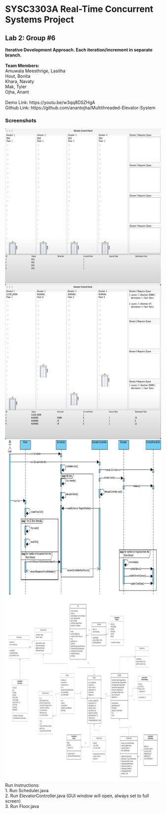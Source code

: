 <h1>SYSC3303A Real-Time Concurrent Systems Project</h1>
<h2>Lab 2: Group #6</h2>
<b>Iterative Development Approach. Each iteration/increment in separate branch.</b>
<br><br>
<b>Team Members:</b>
<br>
  Amuwala Meesthrige, Lasitha <br>
  Hout, Bonita  <br>
  Khara, Navaty <br>
  Mak, Tyler    <br>
  Ojha, Anant   <br>
  
  <br>
Demo Link:	   https://youtu.be/w3qq8DSZHgA 
<br>
Github Link:	 https://github.com/anantojha/Multithreaded-Elevator-System 


### Screenshots

<img src="images/image1.png" width="700" height="500"> 
<img src="images/image2.png" width="700" height="500"> 
<img src="images/image4.png" width="700" height="500">
<img src="images/image5.png" width="1000" height="600">


<br>
Run Instructions:
<br>
1. Run Scheduler.java
<br>
2. Run ElevatorController.java (GUI window will open, always set to full screen)
<br>
3. Run Floor.java 
